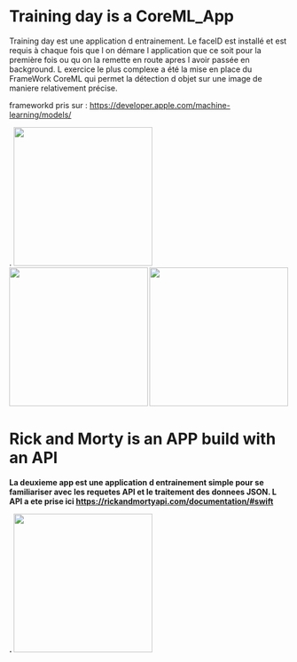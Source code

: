 # Training day is a CoreML_App

Training day est une application d entrainement. Le faceID est installé et est requis à chaque fois que l on démare l application que ce soit pour la première fois ou qu on la remette en route apres l avoir passée en background. L exercice le plus complexe a été la mise en place du FrameWork CoreML qui permet la détection d objet sur une image de maniere relativement précise.


frameworkd pris sur : https://developer.apple.com/machine-learning/models/


.
<b>
<img src="https://user-images.githubusercontent.com/43244119/115250621-0cc70500-a12a-11eb-8f98-8a7c7f6a5803.png" width="250" />
<img src="https://user-images.githubusercontent.com/43244119/115250629-0e90c880-a12a-11eb-8f84-752c8f70cbba.png" width="250" />
<img src="https://user-images.githubusercontent.com/43244119/115250631-0e90c880-a12a-11eb-98d0-f06581d27194.png" width="250" />
<b/>
  
  
# Rick and Morty is an APP build with an API

La deuxieme app est une application d entrainement simple pour se familiariser avec les requetes API et le traitement des donnees JSON.
L API a ete prise ici https://rickandmortyapi.com/documentation/#swift

.
<img src="https://user-images.githubusercontent.com/43244119/115580689-a0820800-a2c7-11eb-8ace-baacfabff9d3.png" width="250" />
